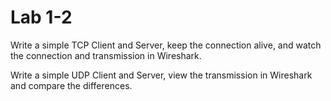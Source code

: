 # Lab 1-2

Write a simple TCP Client and Server, keep the connection alive, and watch the connection and transmission in Wireshark.

Write a simple UDP Client and Server, view the transmission in Wireshark and compare the differences.

